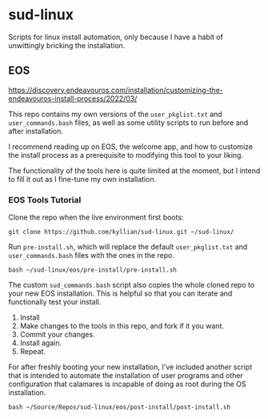# sud-linux
Scripts for linux install automation, only because I have a habit of unwittingly bricking the installation.

## EOS
https://discovery.endeavouros.com/installation/customizing-the-endeavouros-install-process/2022/03/

This repo contains my own versions of the `user_pkglist.txt` and `user_commands.bash` files, as well as some utility scripts to run before and after installation.

I recommend reading up on EOS, the welcome app, and how to customize the install process as a prerequisite to modifying this tool to your liking.

The functionality of the tools here is quite limited at the moment, but I intend to fill it out as I fine-tune my own installation.

### EOS Tools Tutorial
Clone the repo when the live environment first boots:

```
git clone https://github.com/kyllian/sud-linux.git ~/sud-linux/
```

Run `pre-install.sh`, which will replace the default `user_pkglist.txt` and `user_commands.bash` files with the ones in the repo.

```
bash ~/sud-linux/eos/pre-install/pre-install.sh
```

The custom `sud_commands.bash` script also copies the whole cloned repo to your new EOS installation. This is helpful so that you can iterate and functionally test your install.

1. Install
2. Make changes to the tools in this repo, and fork if it you want.
3. Commit your changes.
4. Install again.
5. Repeat.

For after freshly booting your new installation, I've included another script that is intended to automate the installation of user programs and other configuration that calamares is incapable of doing as root during the OS installation.

```
bash ~/Source/Repos/sud-linux/eos/post-install/post-install.sh
```
